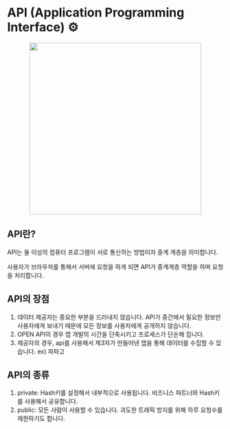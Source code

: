# API (Application Programming Interface) ⚙

<center><img src="https://cdn-icons-png.flaticon.com/512/103/103093.png"  width="400" height="400"/></center>

## API란?

API는 둘 이상의 컴퓨터 프로그램이 서로 통신하는 방법이자 중계 계층을 의미합니다.

사용자가 브라우저를 통해서 서버에 요청을 하게 되면 API가 중계계층 역할을 하며 요청을 처리합니다.

## API의 장점

1. 데이터 제공자는 중요한 부분을 드러내지 않습니다.
   API가 중간에서 필요한 정보만 사용자에게 보내기 때문에 모든 정보를 사용자에게 공개하지 않습니다.
2. OPEN API의 경우 앱 개발의 시간을 단축시키고 프로세스가 단순해 집니다.
3. 제공자의 경우, api를 사용해서 제3자가 만들어낸 앱을 통해 데이터를 수집할 수 있습니다. ex) 파파고

## API의 종류

1. private: Hash키를 설정해서 내부적으로 사용됩니다. 비즈니스 파트너와 Hash키를 사용해서 공유합니다.
2. public: 모든 사람이 사용할 수 있습니다. 과도한 트래픽 방지를 위해 하루 요청수를 제한하기도 합니다.
